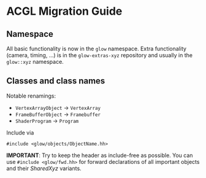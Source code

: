 # ACGL Migration Guide

## Namespace

All basic functionality is now in the `glow` namespace.
Extra functionality (camera, timing, ...) is in the `glow-extras-xyz` repository and usually in the `glow::xyz` namespace.

## Classes and class names

Notable renamings:

* `VertexArrayObject` -> `VertexArray`
* `FrameBufferObject` -> `Framebuffer`
* `ShaderProgram` -> `Program`

Include via

`#include <glow/objects/ObjectName.hh>`

**IMPORTANT**: Try to keep the header as include-free as possible.
You can use `#include <glow/fwd.hh>` for forward declarations of all important objects and their *SharedXyz* variants.
